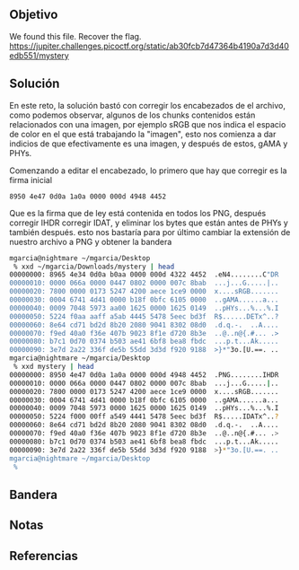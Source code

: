 ## Objetivo
We found this file. Recover the flag.
https://jupiter.challenges.picoctf.org/static/ab30fcb7d47364b4190a7d3d40edb551/mystery

## Solución
En este reto, la solución bastó con corregir los encabezados de el archivo, como podemos observar, algunos de los chunks contenidos están relacionados con una imagen, por ejemplo sRGB que nos indica el espacio de color en el que está trabajando la "imagen", esto nos comienza a dar indicios de que efectivamente es una imagen, y después de estos, gAMA y PHYs.

Comenzando a editar el encabezado, lo primero que hay que corregir es la firma inicial
```
8950 4e47 0d0a 1a0a 0000 000d 4948 4452
```
Que es la firma que de ley está contenida en todos los PNG, después corregir IHDR corregir IDAT, y eliminar los bytes que están antes de PHYs y también después. esto nos bastaría para por último cambiar la extensión de nuestro archivo a PNG y obtener la bandera


```bash
mgarcia@nightmare ~/mgarcia/Desktop
 % xxd ~/mgarcia/Downloads/mystery | head
00000000: 8965 4e34 0d0a b0aa 0000 000d 4322 4452  .eN4........C"DR
00000010: 0000 066a 0000 0447 0802 0000 007c 8bab  ...j...G.....|..
00000020: 7800 0000 0173 5247 4200 aece 1ce9 0000  x....sRGB.......
00000030: 0004 6741 4d41 0000 b18f 0bfc 6105 0000  ..gAMA......a...
00000040: 0009 7048 5973 aa00 1625 0000 1625 0149  ..pHYs...%...%.I
00000050: 5224 f0aa aaff a5ab 4445 5478 5eec bd3f  R$......DETx^..?
00000060: 8e64 cd71 bd2d 8b20 2080 9041 8302 08d0  .d.q.-.  ..A....
00000070: f9ed 40a0 f36e 407b 9023 8f1e d720 8b3e  ..@..n@{.#... .>
00000080: b7c1 0d70 0374 b503 ae41 6bf8 bea8 fbdc  ...p.t...Ak.....
00000090: 3e7d 2a22 336f de5b 55dd 3d3d f920 9188  >}*"3o.[U.==. ..
mgarcia@nightmare ~/mgarcia/Desktop
 % xxd mystery | head
00000000: 8950 4e47 0d0a 1a0a 0000 000d 4948 4452  .PNG........IHDR
00000010: 0000 066a 0000 0447 0802 0000 007c 8bab  ...j...G.....|..
00000020: 7800 0000 0173 5247 4200 aece 1ce9 0000  x....sRGB.......
00000030: 0004 6741 4d41 0000 b18f 0bfc 6105 0000  ..gAMA......a...
00000040: 0009 7048 5973 0000 1625 0000 1625 0149  ..pHYs...%...%.I
00000050: 5224 f000 00ff a549 4441 5478 5eec bd3f  R$.....IDATx^..?
00000060: 8e64 cd71 bd2d 8b20 2080 9041 8302 08d0  .d.q.-.  ..A....
00000070: f9ed 40a0 f36e 407b 9023 8f1e d720 8b3e  ..@..n@{.#... .>
00000080: b7c1 0d70 0374 b503 ae41 6bf8 bea8 fbdc  ...p.t...Ak.....
00000090: 3e7d 2a22 336f de5b 55dd 3d3d f920 9188  >}*"3o.[U.==. ..
mgarcia@nightmare ~/mgarcia/Desktop
 %

```
## Bandera

## Notas

## Referencias